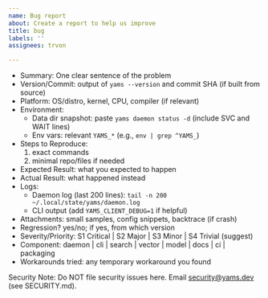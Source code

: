 ```yaml
---
name: Bug report
about: Create a report to help us improve
title: bug
labels: ''
assignees: trvon

---
```


- Summary: One clear sentence of the problem
- Version/Commit: output of `yams --version` and commit SHA (if built from source)
- Platform: OS/distro, kernel, CPU, compiler (if relevant)
- Environment:
  - Data dir snapshot: paste `yams daemon status -d` (include SVC and WAIT lines)
  - Env vars: relevant `YAMS_*` (e.g., `env | grep ^YAMS_`)
- Steps to Reproduce:
  1. exact commands
  2. minimal repo/files if needed
- Expected Result: what you expected to happen
- Actual Result: what happened instead
- Logs:
  - Daemon log (last 200 lines): `tail -n 200 ~/.local/state/yams/daemon.log`
  - CLI output (add `YAMS_CLIENT_DEBUG=1` if helpful)
- Attachments: small samples, config snippets, backtrace (if crash)
- Regression? yes/no; if yes, from which version
- Severity/Priority: S1 Critical | S2 Major | S3 Minor | S4 Trivial (suggest)
- Component: daemon | cli | search | vector | model | docs | ci | packaging
- Workarounds tried: any temporary workaround you found

Security Note: Do NOT file security issues here. Email security@yams.dev (see SECURITY.md).
